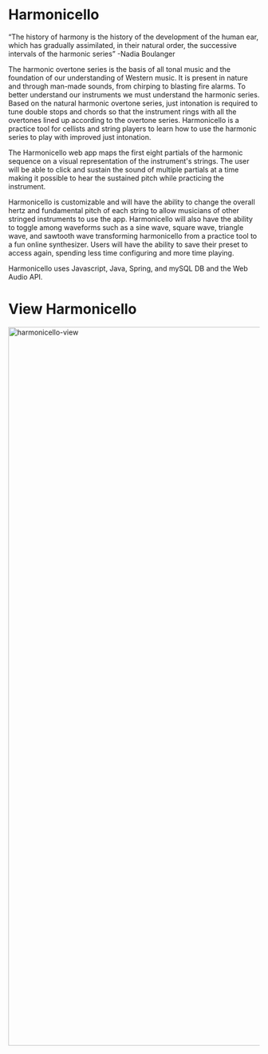 # Harmonicello
“The history of harmony is the history of the development of the human ear, which has gradually assimilated,
in their natural order, the successive intervals of the harmonic series” -Nadia Boulanger

The harmonic overtone series is the basis of all tonal music and the foundation of our understanding of Western music.
It is present in nature and through man-made sounds, from chirping to blasting fire alarms.
To better understand our instruments we must understand the harmonic series.
Based on the natural harmonic overtone series, just intonation is required to tune double stops and chords so that
the instrument rings with all the overtones lined up according to the overtone series. Harmonicello is a practice tool
for cellists and string players to learn how to use the harmonic series to play with improved just intonation.

The Harmonicello web app maps the first eight partials of the harmonic sequence on a visual representation
of the instrument's strings. The user will be able to click and sustain the sound of multiple partials at a time
making it possible to hear the sustained pitch while practicing the instrument.

Harmonicello is customizable and will have the ability to change the overall hertz and fundamental pitch of each string
to allow musicians of other stringed instruments to use the app. Harmonicello will also have the ability to toggle
among waveforms such as a sine wave, square wave, triangle wave, and sawtooth wave transforming harmonicello
from a practice tool to a fun online synthesizer. Users will have the ability to save their preset to access
again, spending less time configuring and more time playing.

Harmonicello uses Javascript, Java, Spring, and mySQL DB and the Web Audio API.
# View Harmonicello
<img width="1440" alt="harmonicello-view" src="https://user-images.githubusercontent.com/71400942/211226399-73f4244f-9403-472f-b18a-d0ba60a8927e.png">
